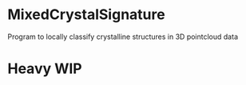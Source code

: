# MixedCrystalSignature
Program to locally classify crystalline structures in 3D pointcloud data

# Heavy WIP
<!--stackedit_data:
eyJoaXN0b3J5IjpbMTg4MTE0ODEwXX0=
-->